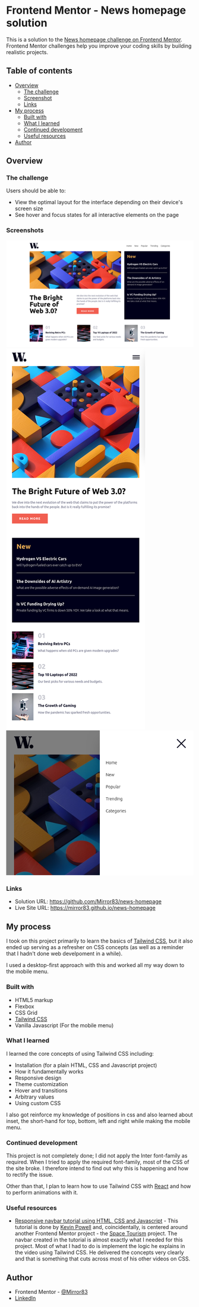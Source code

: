 # Frontend Mentor - News homepage solution

This is a solution to the [News homepage challenge on Frontend Mentor](https://www.frontendmentor.io/challenges/news-homepage-H6SWTa1MFl). Frontend Mentor challenges help you improve your coding skills by building realistic projects. 

## Table of contents

- [Overview](#overview)
  - [The challenge](#the-challenge)
  - [Screenshot](#screenshot)
  - [Links](#links)
- [My process](#my-process)
  - [Built with](#built-with)
  - [What I learned](#what-i-learned)
  - [Continued development](#continued-development)
  - [Useful resources](#useful-resources)
- [Author](#author)

## Overview

### The challenge

Users should be able to:

- View the optimal layout for the interface depending on their device's screen size
- See hover and focus states for all interactive elements on the page

### Screenshots

![Desktop screenshot](./screenshots/desktop.png)
![Mobile screenshot](./screenshots/mobile.png)
![Mobile menu screenshot](./screenshots/mobile-menu.png)


### Links

- Solution URL: https://github.com/Mirror83/news-homepage
- Live Site URL: https://mirror83.github.io/news-homepage

## My process
I took on this project primarily to learn the basics of [Tailwind CSS](https://tailwindcss.com/), but it also ended up serving as a refresher on CSS concepts (as well as a reminder that I hadn't done web develpoment in a while).

I used a desktop-first approach with this and worked all my way down to the mobile menu.

### Built with

- HTML5 markup
- Flexbox
- CSS Grid
- [Tailwind CSS](https://tailwindcss.com/)
- Vanilla Javascript (For the mobile menu)

### What I learned

I learned the core concepts of using Tailwind CSS including:
- Installation (for a plain HTML, CSS and Javascript project)
- How it fundamentally works
- Responsive design
- Theme customization
- Hover and transitions
- Arbitrary values
- Using custom CSS

I also got reinforce my knowledge of positions in css and also learned about inset, the short-hand for top, bottom, left and right while making the mobile menu.

### Continued development

This project is not completely done; I did not apply the Inter font-family as required. When I tried to apply the required font-family, most of the CSS of the site broke. I therefore intend to find out why this is happening and how to rectify the issue.

Other than that, I plan to learn how to use Tailwind CSS with [React](https://react.dev/) and how to perform animations with it.


### Useful resources

- [Responsive navbar tutorial using HTML, CSS and Javascript](https://www.youtube.com/watch?v=HbBMp6yUXO0&list=PPSV) - This tutorial is done by [Kevin Powell](https://www.youtube.com/@KevinPowell) and, coincidentally, is centered around another Frontend Mentor project - the [Space Tourism](https://www.frontendmentor.io/challenges/space-tourism-multipage-website-gRWj1URZ3) project. The navbar created in the tutorial is almost exactly what I needed for this project. Most of what I had to do is implement the logic he explains in the video using Tailwind CSS. He delivered the concepts very clearly and that is something that cuts across most of his other videos on CSS.

## Author

- Frontend Mentor - [@Mirror83](https://www.frontendmentor.io/profile/Mirror83)
- [LinkedIn](https://www.linkedin.com/in/glen-omondi-22b57a257)

